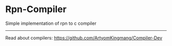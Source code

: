 # Rpn-Compiler
Simple implementation of rpn to c compiler

---

Read about compilers: https://github.com/ArtyomKingmang/Compiler-Dev
